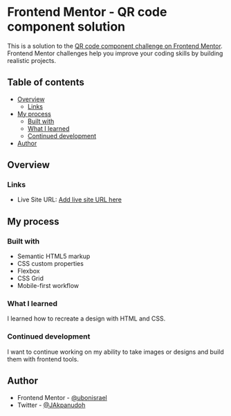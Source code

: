 # Frontend Mentor - QR code component solution

This is a solution to the [QR code component challenge on Frontend Mentor](https://www.frontendmentor.io/challenges/qr-code-component-iux_sIO_H). Frontend Mentor challenges help you improve your coding skills by building realistic projects. 

## Table of contents

- [Overview](#overview)
  - [Links](#links)
- [My process](#my-process)
  - [Built with](#built-with)
  - [What I learned](#what-i-learned)
  - [Continued development](#continued-development)
- [Author](#author)

## Overview

### Links

- Live Site URL: [Add live site URL here](https://your-live-site-url.com)

## My process

### Built with

- Semantic HTML5 markup
- CSS custom properties
- Flexbox
- CSS Grid
- Mobile-first workflow

### What I learned

I learned how to recreate a design with HTML and CSS.


### Continued development

I want to continue working on my ability to take images or designs and build them with frontend tools.

## Author

- Frontend Mentor - [@ubonisrael](https://www.frontendmentor.io/profile/ubonisrael)
- Twitter - [@JAkpanudoh](https://www.twitter.com/jakpanudoh)
